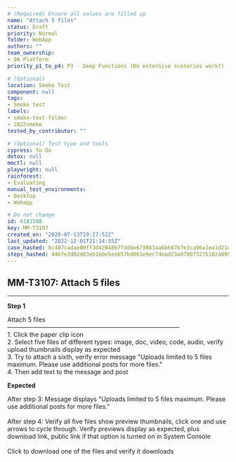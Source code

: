 ```yaml
---
# (Required) Ensure all values are filled up
name: "Attach 5 files"
status: Draft
priority: Normal
folder: WebApp
authors: ""
team_ownership: 
- QA Platform
priority_p1_to_p4: P3 - Deep Functions (Do extensive scenarios work?)

# (Optional)
location: Smoke Test
component: null
tags: 
- Smoke test
labels: 
- smoke-test-folder
- 2022smoke
tested_by_contributor: ""

# (Optional) Test type and tools
cypress: To Do
detox: null
mmctl: null
playwright: null
rainforest: 
- Evaluating
manual_test_environments: 
- Desktop
- Webapp

# Do not change
id: 6181588
key: MM-T3107
created_on: "2020-07-13T19:27:52Z"
last_updated: "2022-12-01T21:14:35Z"
case_hashed: 8c487cadae00ff3d42048b7fdd8e6738b3aa6b687b7e3ca96a1ea1d21d03e78d8885972eaec22b94337750e358f873c1
steps_hashed: 446fe3d02d83eb1b0e5eeb57bd061e9ec74ead23a07007327b102a0952cd2f4e86e1a27a46afc94f3e94ab3ba4f7bc44
---
```


<!-- (Auto-generated) Based on frontmatter's "key" and "name" -->

## MM-T3107: Attach 5 files

---

**Step 1**

Attach 5 files\
————————————————————————————\
1\. Click the paper clip icon\
2\. Select five files of different types: image, doc, video, code, audio, verify upload thumbnails display as expected\
3\. Try to attach a sixth, verify error message "Uploads limited to 5 files maximum. Please use additional posts for more files."\
4\. Then add text to the message and post

**Expected**

After step 3: Message displays "Uploads limited to 5 files maximum. Please use additional posts for more files."\
\
After step 4: Verify all five files show preview thumbnails, click one and use arrows to cycle through. Verify previews display as expected, plus download link, public link if that option is turned on in System Console\
\
Click to download one of the files and verify it downloads
